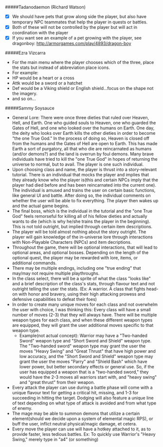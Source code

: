 #####Tadanodaemon (Richard Watson)
- [x] We should have pets that grow along side the player, but also have temporary NPC teammates that help the player in quests or battles.
- [x] Both of these will not be controlled by the player but will act in coordination with the player
- [x] If you want see an example of a pet growing with the player, see dragonboy: http://armorgames.com/play/4893/dragon-boy

#####Ezra Vizcarra
- For the main menu where the player chooses which of the three, place the stats but instead of abbreviation place icons. 
- For example:
- HP would be a heart or a cross
- Attk would be a sword or a hatchet
- Def would be a Viking shield or English shield...focus on the shape not the imagery.
- and so on...

#####Sammy Soysauce
- General Lore: There were once three dieties that ruled over Heaven, Hell, and Earth. One who guided souls to Heaven, one who guarded the Gates of Hell, and one who looked over the humans on Earth. One day, the deity who looks over Earth kills the other dieties in order to become "the one True God." In the process of doing so, Heaven is closed off from the humans and the Gates of Hell are open to Earth. This has made Earth a sort of purgatory, all that who die are reincarnated as humans (and/or demons?) and the land is overrun by foul demons. Many brave individuals have tried to kill the "one True God" in hopes of returning the universe to normal, but to avail. The player is one such individual. 
- Upon choosing class and name, the player is thrust into a story-relevant tutorial. There is an individual that mocks the player and implies that they already know who the player is(this and certain NPCs imply that the player had died before and has been reincarnated into the current one). The individual is amused and trains the user on certain basic functions, like general UI and battle. After doing so, the individual comments on whether the user will be able to fix everything. The player then wakes up and the actual game begins.
- The final boss, which is the individual in the tutorial and the "one True God" feels remorseful for killing all of his fellow dieties and actually wants to die (which is why he/she trains the player in the beginning). This is not told outright, but implied through certain item descriptions.
- The player will be told almost nothing about the story outright. The player will gain knowledge of the in-universe lore through interactions with Non-Playable Characters (NPCs) and item decriptions.
- Throughout the game, there will be optional interactions, that will lead to optional areas, and optional bosses. Depending on the length of the optional quest, the player may be rewarded with lore, items, or additional commands.
- There may be multiple endings, including one "true ending" that may/may not require multiple playthroughs.
- In the class select, there will be a sprite of what the class "looks like" and a brief description of the class's stats, through flavour text and not outright telling the user the stats. (Ex: A warrior. A class that fights head-on with honor and bravery, using their high attacking prowess and defensive capabilities to defeat their foes)
- In order to create many unique moves for each class and not overwhelm the user with choice, I was thinking this: Every class will have a small number of moves (2-3) that they will always have. There will be multiple weapon types for each class, and when these different weapon types are equipped, they will grant the user additional moves specific to that weapon type. 
  - Example(not actual concept): Warrior may have a "Two-handed Sword" weapon type and "Short Sword and Shield" weapon type. The         "Two-handed sword" weapon type may grant the user the moves "Heavy Swing" and "Great Thrust" that have high power and low accuracy,   and the "Short Sword and Shield" weapon type may grant the user the moves "Parry" and "Shield Bash" which have lower power, but       better secondary effects or general use. So, if the user has equipped a weapon that is a "two-handed sword," they would have the 2-3   moves all warriors start with, and "heavy swing" and "great thrust" from their weapon.
- Every attack the player can use during a battle phase will come with a unique flavour text for getting a critical hit, missing, and 1-3 for succeeding in hitting the target. Dodging will also feature a unique line of text depending on what type of attack is avoided and from what type of enemy.
- The mage may be able to summon demons that utilize a certain element(should we decide upon a system of elemental magic RPS), or buff the user, inflict neutral physical/magic damage, et cetera.
- Every move the player can use will have a hotkey attached to it, as to provide faster, less tedious battles. Ex: To quickly use Warrior's "Heavy Swing," merely type in "a4" (or something)
